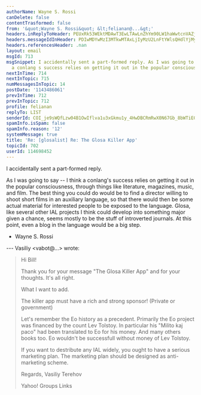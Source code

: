 ```yaml
---
authorName: Wayne S. Rossi
canDelete: false
contentTrasformed: false
from: '&quot;Wayne S. Rossi&quot; &lt;felianan@...&gt;'
headers.inReplyToHeader: PEUxRk53WEktMDAwT3EwLTAwLnZhYm90LW1haWwtcnVAZjYyLm1haWwucnU+
headers.messageIdInHeader: PDIwMDYwMzI3MTkwMTAxLjIyMzU2LnFtYWlsQHdlYjMyODA0Lm1haWwubXVkLnlhaG9vLmNvbT4=
headers.referencesHeader: .nan
layout: email
msgId: 713
msgSnippet: I accidentally sent a part-formed reply. As I was going to say -- I think
  a conlang s success relies on getting it out in the popular consciousness, through
nextInTime: 714
nextInTopic: 715
numMessagesInTopic: 14
postDate: '1143486061'
prevInTime: 712
prevInTopic: 712
profile: felianan
replyTo: LIST
senderId: COI_je9sWQfLzw04B1OwIflva1u3xGkmu1y_4HwDBCRmRwX0N67Gb_8bWTiEGGhbLt4ixurNtto0jujhqI1Oix-dmmAyc1IdoApTGg
spamInfo.isSpam: false
spamInfo.reason: '12'
systemMessage: true
title: 'Re: [glosalist] Re: The Glosa Killer App'
topicId: 702
userId: 114698452
---
```


I accidentally sent a part-formed reply.

As I was going to say -- I think a conlang's success relies on getting
it out in the popular consciousness, through things like literature,
magazines, music, and film.  The best thing you could do would be to
find a director willing to shoot short films in an auxiliary language,
so that there would then be some actual material for interested people
to be exposed to the language.  Glosa, like several other IAL projects
I think could develop into something major given a chance, seems mostly
to be the stuff of introverted journals.  At this point, even a blog in
the language would be a big step.

- Wayne S. Rossi

--- Vasiliy <vabot@...> wrote:

> 
> Hi Bill!
> 
> Thank you for your message "The Glosa Killer App" and for your
> thoughts.
> It's all right.
> 
> What I want to add.
> 
> The killer app must have a rich and strong sponsor! 
> (Private or government) 
> 
> Let's remember the Eo history as a precedent.
> Primarily the Eo project was financed by the count Lev Tolstoy.
> In particular his "Milito kaj paco" had been translated to Eo for his
> money.
> And many others books too.
> Eo wouldn't be successfull without money of Lev Tolstoy.
> 
> If you want to destribute any IAL widely, you ought to have a serious
> marketing plan.
> The marketing plan should be designed as anti-marketing scheme.
> 
> 
> Regards,
> Vasiliy Terehov 
> 
> 
> 
> 
>  
> Yahoo! Groups Links
> 
> 
> 
>  
> 
> 
> 





